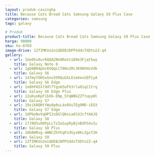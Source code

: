```yaml
---
layout: produk-casinghp
title: Because Cats Bread Cats Samsung Galaxy S9 Plus Case
categories: samsung
tags: galaxy

# Produk
product-title: Because Cats Bread Cats Samsung Galaxy S9 Plus Case
harga: 90000
sku: hn-0769
image-drive: 1ZfIMKVo2oiQDEBJ8PPSddsTXDto2Z-q4
gallery:
  - url: 1GeOhv0urKQQA2NVARoVz189e3Fjqtkwy
    title: Galaxy Note 8
  - url: 1gOABR4pbc6UQqLC700o1McJK98hHsVdk
    title: Galaxy S6
  - url: 14fmyYOH5xGno35RQuGbL61e6euSEP1yA
    title: Galaxy S6 Edge
  - url: 1e8hFHIXl9dlfTgsH3oFh3rla81qC1trq
    title: Galaxy S6 Edge Plus
  - url: 12uKuoKpF1bXb-ENp_SYqWBkZ2TtupyWl
    title: Galaxy S7
  - url: 19xik0QHtYWy8p0uL4x0VuTEg9MD-iEO3
    title: Galaxy S7 Edge
  - url: 1UPboNvVqHPI2sDGlQ6oiaAlUJcfYAAJQ
    title: Galaxy S8
  - url: 17J9O5vO8PpLLTzIwSupRyBjnBdFh4xIu
    title: Galaxy S8 Plus
  - url: 1Ob0HRxg-4WNCZhYhqPzdSyx0KcZgsf2H
    title: Galaxy S9
  - url: 1ZfIMKVo2oiQDEBJ8PPSddsTXDto2Z-q4
    title: Galaxy S9 Plus
---
```

